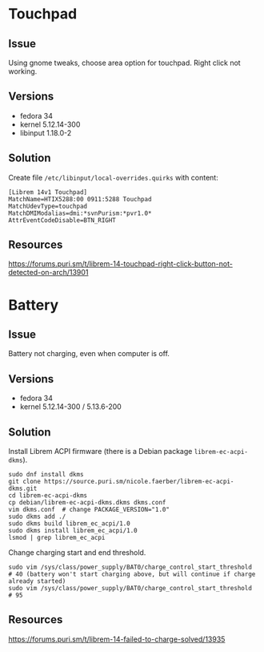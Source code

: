# Touchpad

## Issue

Using gnome tweaks, choose area option for touchpad. Right click not working.

## Versions

- fedora 34
- kernel 5.12.14-300
- libinput 1.18.0-2

## Solution

Create file `/etc/libinput/local-overrides.quirks` with content:
```
[Librem 14v1 Touchpad]
MatchName=HTIX5288:00 0911:5288 Touchpad
MatchUdevType=touchpad
MatchDMIModalias=dmi:*svnPurism:*pvr1.0*
AttrEventCodeDisable=BTN_RIGHT
```

## Resources

https://forums.puri.sm/t/librem-14-touchpad-right-click-button-not-detected-on-arch/13901

# Battery

## Issue

Battery not charging, even when computer is off.

## Versions

- fedora 34
- kernel 5.12.14-300 / 5.13.6-200

## Solution

Install Librem ACPI firmware (there is a Debian package `librem-ec-acpi-dkms`).

```
sudo dnf install dkms
git clone https://source.puri.sm/nicole.faerber/librem-ec-acpi-dkms.git
cd librem-ec-acpi-dkms
cp debian/librem-ec-acpi-dkms.dkms dkms.conf
vim dkms.conf  # change PACKAGE_VERSION="1.0"
sudo dkms add ./
sudo dkms build librem_ec_acpi/1.0
sudo dkms install librem_ec_acpi/1.0
lsmod | grep librem_ec_acpi
```

Change charging start and end threshold.

```
sudo vim /sys/class/power_supply/BAT0/charge_control_start_threshold  # 40 (battery won't start charging above, but will continue if charge already started)
sudo vim /sys/class/power_supply/BAT0/charge_control_start_threshold  # 95
```

## Resources

https://forums.puri.sm/t/librem-14-failed-to-charge-solved/13935
